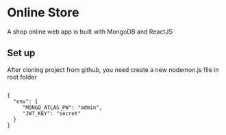 # Online Store

A shop online web app is built with MongoDB and ReactJS

## Set up

After cloning project from github, you need create a new nodemon.js file in root folder

````console

{
  "env": {
     "MONGO_ATLAS_PW": "admin",
     "JWT_KEY": "secret"
  }
}

````
